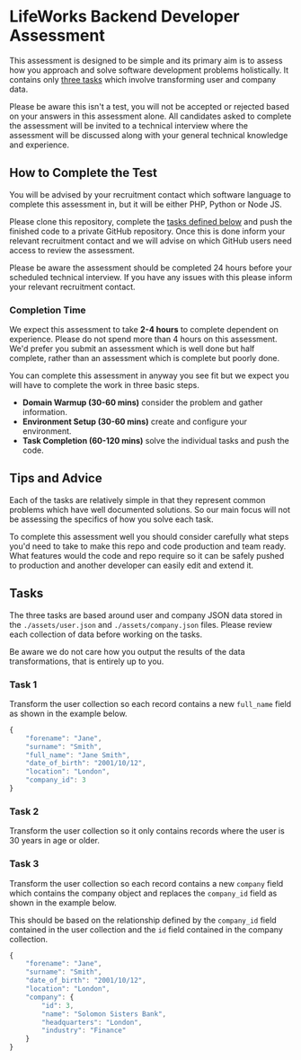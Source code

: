 # LifeWorks Backend Developer Assessment

This assessment is designed to be simple and its primary aim is to assess how you approach and solve software development problems holistically. It contains only [three tasks](#tasks) which involve transforming user and company data.

Please be aware this isn't a test, you will not be accepted or rejected based on your answers in this assessment alone. All candidates asked to complete the assessment will be invited to a technical interview where the assessment will be discussed along with your general technical knowledge and experience.

## How to Complete the Test

You will be advised by your recruitment contact which software language to complete this assessment in, but it will be either PHP, Python or Node JS.

Please clone this repository, complete the [tasks defined below](#tasks) and push the finished code to a private GitHub repository. Once this is done inform your relevant recruitment contact and we will advise on which GitHub users need access to review the assessment.

Please be aware the assessment should be completed 24 hours before your scheduled technical interview. If you have any issues with this please inform your relevant recruitment contact. 

### Completion Time 

We expect this assessment to take **2-4 hours** to complete dependent on experience. Please do not spend more than 4 hours on this assessment. We'd prefer you submit an assessment which is well done but half complete, rather than an assessment which is complete but poorly done.

You can complete this assessment in anyway you see fit but we expect you will have to complete the work in three basic steps.

- **Domain Warmup (30-60 mins)** consider the problem and gather information.
- **Environment Setup (30-60 mins)** create and configure your environment.
- **Task Completion (60-120 mins)** solve the individual tasks and push the code.

## Tips and Advice

Each of the tasks are relatively simple in that they represent common problems which have well documented solutions. So our main focus will not be assessing the specifics of how you solve each task.

To complete this assessment well you should consider carefully what steps you'd need to take to make this repo and code production and team ready. What features would the code and repo require so it can be safely pushed to production and another developer can easily edit and extend it.

## Tasks

The three tasks are based around user and company JSON data stored in the `./assets/user.json` and `./assets/company.json` files. Please review each collection of data before working on the tasks.

Be aware we do not care how you output the results of the data transformations, that is entirely up to you.

### Task 1

Transform the user collection so each record contains a new `full_name` field as shown in the example below.

```js
{
    "forename": "Jane",
    "surname": "Smith",
    "full_name": "Jane Smith",
    "date_of_birth": "2001/10/12",
    "location": "London",
    "company_id": 3
}
```

### Task 2

Transform the user collection so it only contains records where the user is 30 years in age or older.

### Task 3

Transform the user collection so each record contains a new `company` field which contains the company object and replaces the `company_id` field as shown in the example below.

This should be based on the relationship defined by the `company_id` field contained in the user collection and the `id` field contained in the company collection.

```js
{
    "forename": "Jane",
    "surname": "Smith",
    "date_of_birth": "2001/10/12",
    "location": "London",
    "company": {
        "id": 3,
        "name": "Solomon Sisters Bank",
        "headquarters": "London",
        "industry": "Finance"
    }
}
```
